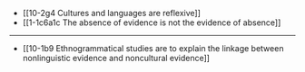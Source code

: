 - [[10-2g4 Cultures and languages are reflexive]]
- [[1-1c6a1c The absence of evidence is not the evidence of absence]]
---
- [[10-1b9 Ethnogrammatical studies are to explain the linkage between nonlinguistic evidence and noncultural evidence]]
